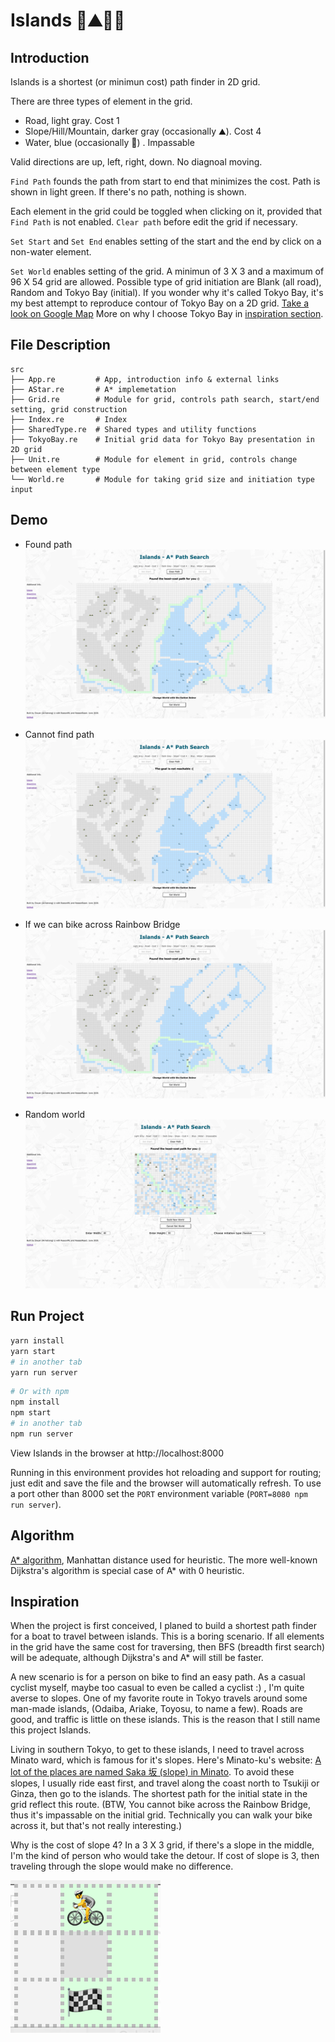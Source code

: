 # Islands 🚴⛰🌊🏁

## Introduction

Islands is a shortest (or minimun cost) path finder in 2D grid. 

There are three types of element in the grid.
- Road, light gray. Cost 1
- Slope/Hill/Mountain, darker gray (occasionally ⛰). Cost 4
- Water, blue (occasionally 🌊) . Impassable

Valid directions are up, left, right, down. No diagnoal moving.

`Find Path` founds the path from start to end that minimizes the cost. Path is shown in light green. If there's no path, nothing is shown.

Each element in the grid could be toggled when clicking on it, provided that `Find Path` is not enabled. `Clear path` before edit the grid if necessary.

`Set Start` and `Set End` enables setting of the start and the end by click on a non-water element.

`Set World` enables setting of the grid. A minimun of 3 X 3 and a maximum of 96 X 54 grid are allowed. Possible type of grid initiation are Blank (all road), Random and Tokyo Bay (initial). If you wonder why it's called Tokyo Bay, it's my best attempt to reproduce contour of Tokyo Bay on a 2D grid.  [Take a look on Google Map](https://www.google.com/maps/@35.6438476,139.7549966,13.81z) More on why I choose Tokyo Bay in [inspiration section](https://github.com/Ironaki/Islands#inspiration).


## File Description

```
src
├── App.re         # App, introduction info & external links
├── AStar.re       # A* implemetation
├── Grid.re        # Module for grid, controls path search, start/end setting, grid construction
├── Index.re       # Index
├── SharedType.re  # Shared types and utility functions
├── TokyoBay.re    # Initial grid data for Tokyo Bay presentation in 2D grid
├── Unit.re        # Module for element in grid, controls change between element type
└── World.re       # Module for taking grid size and initiation type input
```

## Demo

- Found path
![demo1](./demo/demo1.png)

- Cannot find path
![demo2](./demo/demo2.png)

- If we can bike across Rainbow Bridge
![demo3](./demo/demo3.png)

- Random world
![demo4](./demo/demo4.png)

## Run Project

``` sh
yarn install
yarn start
# in another tab
yarn run server
```


```sh
# Or with npm
npm install
npm start
# in another tab
npm run server
```

View Islands in the browser at http://localhost:8000

Running in this environment provides hot reloading and support for routing; just edit and save the file and the browser will automatically refresh. To use a port other than 8000 set the `PORT` environment variable (`PORT=8080 npm run server`).


## Algorithm

[A* algorithm](https://en.wikipedia.org/wiki/A*_search_algorithm), Manhattan distance used for heuristic. The more well-known Dijkstra's algorithm is special case of A* with 0 heuristic.

## Inspiration

When the project is first conceived, I planed to build a shortest path finder for a boat to travel between islands. This is a boring scenario. If all elements in the grid have the same cost for traversing, then BFS (breadth first search) will be adequate, although Dijkstra's and A* will still be faster.

A new scenario is for a person on bike to find an easy path. As a casual cyclist myself, maybe too casual to even be called a cyclist :) , I'm quite averse to slopes. One of my favorite route in Tokyo travels around some man-made islands, (Odaiba, Ariake, Toyosu, to name a few). Roads are good, and traffic is little on these islands. This is the reason that I still name this project Islands. 

Living in southern Tokyo, to get to these islands, I need to travel across Minato ward, which is famous for it's slopes. Here's Minato-ku's website: [A lot of the places are named Saka 坂 (slope) in Minato](https://www.city.minato.tokyo.jp/kyouikucenter/kodomo/kids/machinami/saka/index.html). To avoid these slopes, I usually ride east first, and travel along the coast north to Tsukiji or Ginza, then go to the islands. The shortest path for the initial state in the grid reflect this route. (BTW, You cannot bike across the Rainbow Bridge, thus it's impassable on the initial grid. Technically you can walk your bike across it, but that's not really interesting.)

Why is the cost of slope 4? In a 3 X 3 grid, if there's a slope in the middle, I'm the kind of person who would take the detour. If cost of slope is 3, then traveling through the slope would make no difference.

![3X3 slope in middle](./demo/3X3.png)
